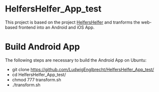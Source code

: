 # HelfersHelfer_App_test

This project is based on the project [HelfersHelfer](https://github.com/bof64665/HelfersHelfer) and tranforms the web-based frontend into an Android and iOS App.

# Build Android App

The following steps are necessary to build the Android App on Ubuntu:

- git clone https://github.com/LudwigEnglbrecht/HelfersHelfer_App_test/
- cd HelfersHelfer_App_test/
- chmod 777 transform.sh
- ./transform.sh
